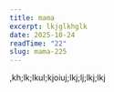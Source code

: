 ```yaml
---
title: mama
excerpt: lkjglkhglk
date: 2025-10-24
readTime: "22"
slug: mama-225
---
```

,kh;lk;lkul;kjoiuj;lkj;lj;lkj;lkj